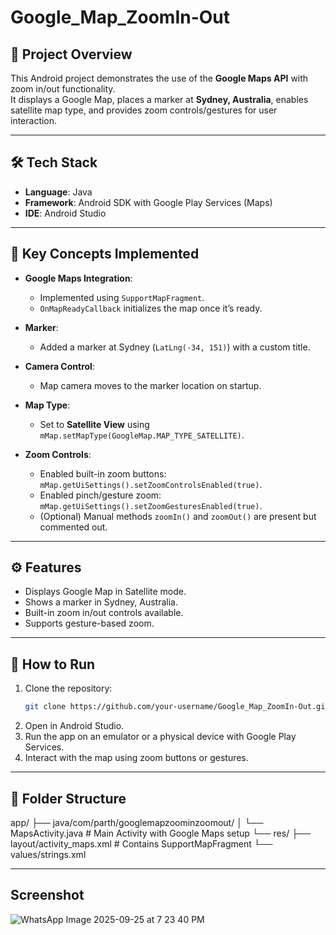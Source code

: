 # Google_Map_ZoomIn-Out

## 📖 Project Overview
This Android project demonstrates the use of the **Google Maps API** with zoom in/out functionality.  
It displays a Google Map, places a marker at **Sydney, Australia**, enables satellite map type, and provides zoom controls/gestures for user interaction.

---

## 🛠 Tech Stack
- **Language**: Java  
- **Framework**: Android SDK with Google Play Services (Maps)  
- **IDE**: Android Studio  

---

## 🎯 Key Concepts Implemented
- **Google Maps Integration**:  
  - Implemented using `SupportMapFragment`.  
  - `OnMapReadyCallback` initializes the map once it’s ready.  

- **Marker**:  
  - Added a marker at Sydney (`LatLng(-34, 151)`) with a custom title.  

- **Camera Control**:  
  - Map camera moves to the marker location on startup.  

- **Map Type**:  
  - Set to **Satellite View** using `mMap.setMapType(GoogleMap.MAP_TYPE_SATELLITE)`.  

- **Zoom Controls**:  
  - Enabled built-in zoom buttons: `mMap.getUiSettings().setZoomControlsEnabled(true)`.  
  - Enabled pinch/gesture zoom: `mMap.getUiSettings().setZoomGesturesEnabled(true)`.  
  - (Optional) Manual methods `zoomIn()` and `zoomOut()` are present but commented out.  

---

## ⚙️ Features
- Displays Google Map in Satellite mode.  
- Shows a marker in Sydney, Australia.  
- Built-in zoom in/out controls available.  
- Supports gesture-based zoom.  

---

## 🚀 How to Run
1. Clone the repository:
   ```bash
   git clone https://github.com/your-username/Google_Map_ZoomIn-Out.git
2. Open in Android Studio.
3. Run the app on an emulator or a physical device with Google Play Services.
4. Interact with the map using zoom buttons or gestures.

---

## 📂 Folder Structure
app/
 ├── java/com/parth/googlemapzoominzoomout/
 │     └── MapsActivity.java   # Main Activity with Google Maps setup
 └── res/
       ├── layout/activity_maps.xml   # Contains SupportMapFragment
       └── values/strings.xml

---

## Screenshot 
![WhatsApp Image 2025-09-25 at 7 23 40 PM](https://github.com/user-attachments/assets/b2ef652e-d2d4-4cda-accd-dc61b9b0995e)
